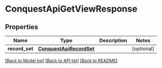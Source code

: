 # ConquestApiGetViewResponse

## Properties
Name | Type | Description | Notes
------------ | ------------- | ------------- | -------------
**record_set** | [**ConquestApiRecordSet**](ConquestApiRecordSet.md) |  | [optional] 

[[Back to Model list]](../README.md#documentation-for-models) [[Back to API list]](../README.md#documentation-for-api-endpoints) [[Back to README]](../README.md)


